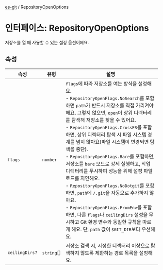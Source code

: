 [es-git](../globals.md) / RepositoryOpenOptions

# 인터페이스: RepositoryOpenOptions

저장소를 열 때 사용할 수 있는 설정 옵션이에요.

## 속성

| 속성                                      | 유형         | 설명                                                                                                                                                                                                                                                                                                                                                                                                                                                                                                                                                                                 |
|-----------------------------------------|------------|------------------------------------------------------------------------------------------------------------------------------------------------------------------------------------------------------------------------------------------------------------------------------------------------------------------------------------------------------------------------------------------------------------------------------------------------------------------------------------------------------------------------------------------------------------------------------------|
| <a id="flags"></a> `flags`              | `number`   | `flags`에 따라 저장소를 여는 방식을 설정해요. <br> - `RepositoryOpenFlags.NoSearch`를 포함하면 `path`가 반드시 저장소를 직접 가리켜야 해요. 그렇지 않으면, `open`이 상위 디렉터리를 탐색해 저장소를 찾을 수 있어요. <br> - `RepositoryOpenFlags.CrossFS`를 포함하면, 상위 디렉터리 탐색 시 파일 시스템 경계를 넘지 않아요(파일 시스템이 변경되면 탐색을 중단). <br> - `RepositoryOpenFlags.Bare`를 포함하면, 저장소를 `bare` 모드로 강제 실행하고, 작업 디렉터리를 무시하며 성능을 위해 설정 파일 로드를 지연해요. <br> - `RepositoryOpenFlags.NoDotgit`를 포함하면, `path`에 `/.git`을 자동으로 추가하지 않아요. <br> - `RepositoryOpenFlags.FromEnv`를 포함하면, 다른 `flags`나 `ceilingDirs` 설정을 무시하고 Git 환경 변수와 동일한 규칙을 따르게 해요. 단, `path` 값이 `$GIT_DIR`보다 우선해요. |
| <a id="ceilingdirs"></a> `ceilingDirs?` | `string`[] | 저장소 검색 시, 지정한 디렉터리 이상으로 탐색하지 않도록 제한하는 경로 목록을 설정해요.                                                                                                                                                                                                                                                                                                                                                                                                                                                                                                                                 |
